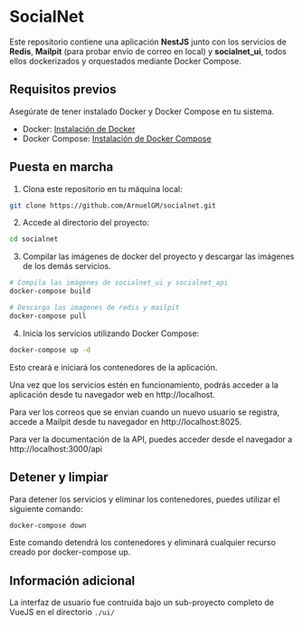 # SocialNet

Este repositorio contiene una aplicación **NestJS** junto con los servicios de **Redis**, **Mailpit** (para probar envio de correo en local) y **socialnet_ui**, todos ellos dockerizados y orquestados mediante Docker Compose.

## Requisitos previos

Asegúrate de tener instalado Docker y Docker Compose en tu sistema.

- Docker: [Instalación de Docker](https://docs.docker.com/get-docker/)
- Docker Compose: [Instalación de Docker Compose](https://docs.docker.com/compose/install/)

## Puesta en marcha

1. Clona este repositorio en tu máquina local:

```bash
git clone https://github.com/ArnuelGM/socialnet.git
```

2. Accede al directorio del proyecto:

```bash
cd socialnet
```

3. Compilar las imágenes de docker del proyecto y descargar las imágenes de los demás servicios.

```bash
# Compila las imágenes de socialnet_ui y socialnet_api
docker-compose build

# Descarga las imagenes de redis y mailpit
docker-compose pull
```

4. Inicia los servicios utilizando Docker Compose:

```bash
docker-compose up -d
```

Esto creará e iniciará los contenedores de la aplicación.

Una vez que los servicios estén en funcionamiento, podrás acceder a la aplicación desde tu navegador web en http://localhost.

Para ver los correos que se envian cuando un nuevo usuario se registra, accede a Mailpit desde tu navegador en http://localhost:8025.

Para ver la documentación de la API, puedes acceder desde el navegador a http://localhost:3000/api

## Detener y limpiar

Para detener los servicios y eliminar los contenedores, puedes utilizar el siguiente comando:

```bash
docker-compose down
```

Este comando detendrá los contenedores y eliminará cualquier recurso creado por docker-compose up.

## Información adicional

La interfaz de usuario fue contruida bajo un sub-proyecto completo de VueJS en el directorio `./ui/`